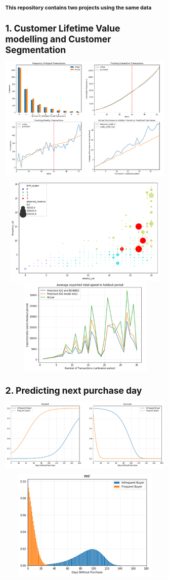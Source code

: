 ### This repository contains two projects using the same data

# 1. Customer Lifetime Value modelling and Customer Segmentation

<p align="center"><img src="data/figures/bgnbd.png" width=800></p>
<p align="center">
  <img src="data/figures/rfm_cluster.png" width="475">
  <img src="data/figures/gg_bgnbd_combined.png" width="390">
</p>

# 2. Predicting next purchase day
<p align="center"><img src="data/figures/hazard_survival.png" width=800></p>
<p align="center"><img src="data/figures/pmf.png" width=425></p>

